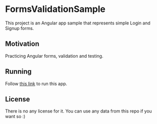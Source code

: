 # FormsValidationSample

This project is an Angular app sample that represents simple Login and Signup forms.

## Motivation

Practicing Angular forms, validation and testing.

## Running

Follow [this link](https://nrjman.github.io/forms-validation-sample/) to run this app.

## License

There is no any license for it. You can use any data from this repo if you want so :)
